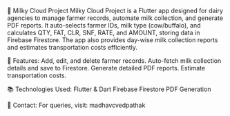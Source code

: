 🥛 Milky Cloud Project
Milky Cloud Project is a Flutter app designed for dairy agencies to manage farmer records, automate milk collection, and generate PDF reports. It auto-selects farmer IDs, milk type (cow/buffalo), and calculates QTY, FAT, CLR, SNF, RATE, and AMOUNT, storing data in Firebase Firestore. The app also provides day-wise milk collection reports and estimates transportation costs efficiently.

🚀 Features:
Add, edit, and delete farmer records.
Auto-fetch milk collection details and save to Firestore.
Generate detailed PDF reports.
Estimate transportation costs.

📚 Technologies Used:
Flutter & Dart
Firebase Firestore
PDF Generation

📧 Contact:
For queries, visit: madhavcvedpathak

